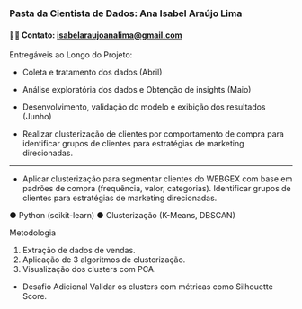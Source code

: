 ### Pasta da Cientista de Dados: Ana Isabel Araújo Lima

#### 👨‍💻 Contato: **isabelaraujoanalima@gmail.com**

Entregáveis ao Longo do Projeto:

- Coleta e tratamento dos dados (Abril)
- Análise exploratória dos dados e Obtenção de insights (Maio)
- Desenvolvimento, validação do modelo e exibição dos resultados (Junho)

- Realizar clusterização de clientes por comportamento de compra para identificar grupos de clientes
  para estratégias de marketing direcionadas.

---

- Aplicar clusterização para segmentar clientes do WEBGEX com base em padrões de
  compra (frequência, valor, categorias).
  Identificar grupos de clientes para estratégias de marketing direcionadas.

● Python (scikit-learn)
● Clusterização (K-Means, DBSCAN)

Metodologia

1. Extração de dados de vendas.
2. Aplicação de 3 algoritmos de clusterização.
3. Visualização dos clusters com PCA.

- Desafio Adicional
  Validar os clusters com métricas como Silhouette Score.

